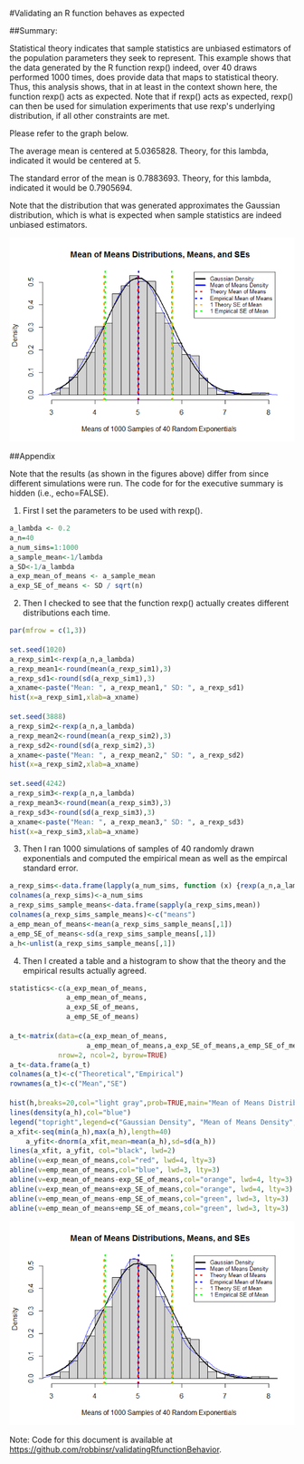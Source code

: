 #Validating an R function behaves as expected

##Summary:

Statistical theory indicates that sample statistics are unbiased estimators of the population parameters they seek to represent. This example shows that the data generated by the R function rexp() indeed, over 40 draws performed 1000 times, does provide data that maps to statistical theory. Thus, this analysis shows, that in at least in the context shown here, the function rexp() acts as expected. Note that if rexp() acts as expected, rexp() can then be used for simulation experiments that use rexp's underlying distribution, if all other constraints are met.

Please refer to the graph below.

The average mean is centered at 5.0365828.
Theory, for this lambda, indicated it would be centered at 5. 

The standard error of the mean is 0.7883693.
Theory, for this lambda, indicated it would be 0.7905694. 

Note that the distribution that was generated approximates the Gaussian distribution, which is what is expected when sample statistics are indeed unbiased estimators.





![](README_files/figure-html/unnamed-chunk-2-1.png) 

##Appendix 

Note that the results (as shown in the figures above) differ from since different simulations were run. The code for for the executive summary is hidden (i.e., echo=FALSE).

1. First I set the parameters to be used with rexp().

```r
a_lambda <- 0.2
a_n=40
a_num_sims=1:1000
a_sample_mean<-1/lambda
a_SD<-1/a_lambda
a_exp_mean_of_means <- a_sample_mean
a_exp_SE_of_means <- SD / sqrt(n)
```

2. Then I checked to see that the function rexp() actually creates different distributions each time.

```r
par(mfrow = c(1,3))

set.seed(1020)
a_rexp_sim1<-rexp(a_n,a_lambda)
a_rexp_mean1<-round(mean(a_rexp_sim1),3)
a_rexp_sd1<-round(sd(a_rexp_sim1),3)
a_xname<-paste("Mean: ", a_rexp_mean1," SD: ", a_rexp_sd1)
hist(x=a_rexp_sim1,xlab=a_xname)

set.seed(3888)
a_rexp_sim2<-rexp(a_n,a_lambda)
a_rexp_mean2<-round(mean(a_rexp_sim2),3)
a_rexp_sd2<-round(sd(a_rexp_sim2),3)
a_xname<-paste("Mean: ", a_rexp_mean2," SD: ", a_rexp_sd2)
hist(x=a_rexp_sim2,xlab=a_xname)

set.seed(4242)
a_rexp_sim3<-rexp(a_n,a_lambda)
a_rexp_mean3<-round(mean(a_rexp_sim3),3)
a_rexp_sd3<-round(sd(a_rexp_sim3),3)
a_xname<-paste("Mean: ", a_rexp_mean3," SD: ", a_rexp_sd3)
hist(x=a_rexp_sim3,xlab=a_xname)
```

3. Then I ran 1000 simulations of samples of 40 randomly drawn exponentials and computed the empirical mean as well as the empircal standard error.

```r
a_rexp_sims<-data.frame(lapply(a_num_sims, function (x) {rexp(a_n,a_lambda)}))
colnames(a_rexp_sims)<-a_num_sims
a_rexp_sims_sample_means<-data.frame(sapply(a_rexp_sims,mean))
colnames(a_rexp_sims_sample_means)<-c("means")
a_emp_mean_of_means<-mean(a_rexp_sims_sample_means[,1])
a_emp_SE_of_means<-sd(a_rexp_sims_sample_means[,1])
a_h<-unlist(a_rexp_sims_sample_means[,1])
```

4. Then I created a table and a histogram to show that the theory and the empirical results actually agreed.

```r
statistics<-c(a_exp_mean_of_means,
              a_emp_mean_of_means,
              a_exp_SE_of_means,
              a_emp_SE_of_means)
  
a_t<-matrix(data=c(a_exp_mean_of_means,
                   a_emp_mean_of_means,a_exp_SE_of_means,a_emp_SE_of_means),
            nrow=2, ncol=2, byrow=TRUE)
a_t<-data.frame(a_t)
colnames(a_t)<-c("Theoretical","Empirical")
rownames(a_t)<-c("Mean","SE")

hist(h,breaks=20,col="light gray",prob=TRUE,main="Mean of Means Distributions, Means, and SEs",xlab="Means of 1000 Samples of 40 Random Exponentials ") 
lines(density(a_h),col="blue")
legend("topright",legend=c("Gaussian Density", "Mean of Means Density", "Theory Mean of Means", "Empirical Mean of Means","1 Theory SE of Mean", "1 Empirical SE of Mean"),lty=c(1,1,3,3,3,3),lwd=c(3,3,3,3,3,3), col=c("black","blue","red", "blue","orange","green"),merge=TRUE,inset=.01,cex=.8,adj=0) 
a_xfit<-seq(min(a_h),max(a_h),length=40) 
    a_yfit<-dnorm(a_xfit,mean=mean(a_h),sd=sd(a_h))
lines(a_xfit, a_yfit, col="black", lwd=2)
abline(v=exp_mean_of_means,col="red", lwd=4, lty=3)
abline(v=emp_mean_of_means,col="blue", lwd=3, lty=3)
abline(v=exp_mean_of_means-exp_SE_of_means,col="orange", lwd=4, lty=3)
abline(v=exp_mean_of_means+exp_SE_of_means,col="orange", lwd=4, lty=3)
abline(v=emp_mean_of_means-emp_SE_of_means,col="green", lwd=3, lty=3)
abline(v=emp_mean_of_means+emp_SE_of_means,col="green", lwd=3, lty=3)
```

![](README_files/figure-html/unnamed-chunk-6-1.png) 

Note: Code for this document is available at https://github.com/robbinsr/validatingRfunctionBehavior.
